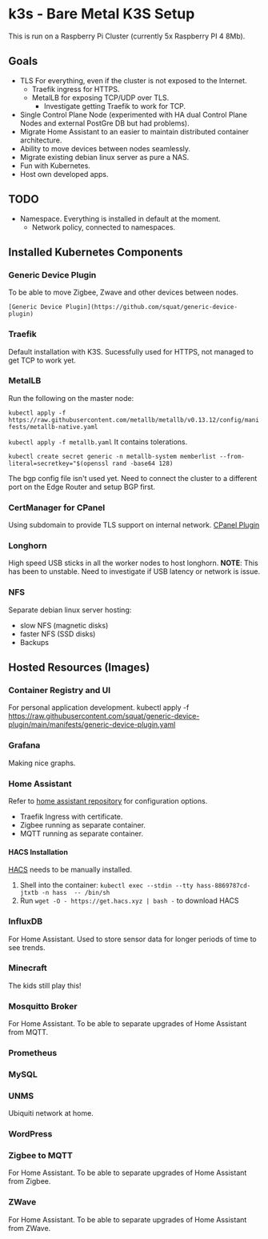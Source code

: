 # k3s - Bare Metal K3S Setup
This is run on a Raspberry Pi Cluster (currently 5x Raspberry PI 4 8Mb).

## Goals
- TLS For everything, even if the cluster is not exposed to the Internet.
  - Traefik ingress for HTTPS.
  - MetalLB for exposing TCP/UDP over TLS.
    - Investigate getting Traefik to work for TCP.
- Single Control Plane Node (experimented with HA dual Control Plane Nodes and external PostGre DB but had problems).
- Migrate Home Assistant to an easier to maintain distributed container architecture.
- Ability to move devices between nodes seamlessly.
- Migrate existing debian linux server as pure a NAS.
- Fun with Kubernetes.
- Host own developed apps. 

## TODO
- Namespace. Everything is installed in default at the moment.
  - Network policy, connected to namespaces. 

## Installed Kubernetes Components

### Generic Device Plugin
To be able to move Zigbee, Zwave and other devices between nodes.

```[Generic Device Plugin](https://github.com/squat/generic-device-plugin)```

### Traefik
Default installation with K3S.
Sucessfully used for HTTPS, not managed to get TCP to work yet.

### MetalLB
Run the following on the master node:

```kubectl apply -f https://raw.githubusercontent.com/metallb/metallb/v0.13.12/config/manifests/metallb-native.yaml```

```kubectl apply -f metallb.yaml``` It contains tolerations.

```kubectl create secret generic -n metallb-system memberlist --from-literal=secretkey="$(openssl rand -base64 128)```

The bgp config file isn't used yet. Need to connect the cluster to a different port on the Edge Router and setup BGP first.

### CertManager for CPanel
Using subdomain to provide TLS support on internal network.
[CPanel Plugin](https://github.com/jamesorlakin/cert-manager-cpanel-dns-webhook)

### Longhorn
High speed USB sticks in all the worker nodes to host longhorn.
**NOTE**: This has been to unstable. Need to investigate if USB latency or network is issue.

### NFS
Separate debian linux server hosting:
- slow NFS (magnetic disks)
- faster NFS (SSD disks)
- Backups

## Hosted Resources (Images)
### Container Registry and UI
For personal application development.
kubectl apply -f https://raw.githubusercontent.com/squat/generic-device-plugin/main/manifests/generic-device-plugin.yaml
### Grafana
Making nice graphs.
### Home Assistant
Refer to [home assistant repository](https://github.com/h00lig4n/hass) for configuration options.

- Traefik Ingress with certificate.
- Zigbee running as separate container.
- MQTT running as separate container.

#### HACS Installation
[HACS](https://hacs.xyz/docs/use/download/download/#to-download-hacs-container) needs to be manually installed. 
1. Shell into the container: ```kubectl exec --stdin --tty hass-8869787cd-jtxtb -n hass  -- /bin/sh```
2. Run ```wget -O - https://get.hacs.xyz | bash -``` to download HACS

### InfluxDB
For Home Assistant. Used to store sensor data for longer periods of time to see trends.
### Minecraft
The kids still play this!
### Mosquitto Broker
For Home Assistant. To be able to separate upgrades of Home Assistant from MQTT.
### Prometheus
### MySQL
### UNMS
Ubiquiti network at home.
### WordPress
### Zigbee to MQTT
For Home Assistant. To be able to separate upgrades of Home Assistant from Zigbee.
### ZWave
For Home Assistant. To be able to separate upgrades of Home Assistant from ZWave.
